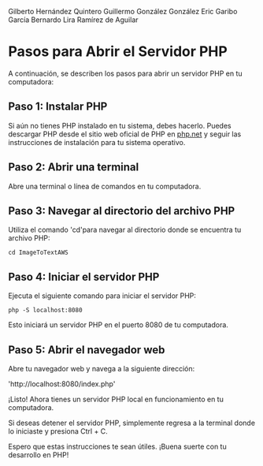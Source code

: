 Gilberto Hernández Quintero
Guillermo González González
Eric Garibo García
Bernardo Lira Ramírez de Aguilar

# Pasos para Abrir el Servidor PHP

A continuación, se describen los pasos para abrir un servidor PHP en tu computadora:

## Paso 1: Instalar PHP

Si aún no tienes PHP instalado en tu sistema, debes hacerlo. Puedes descargar PHP desde el sitio web oficial de PHP en [php.net](https://www.php.net/downloads.php) y seguir las instrucciones de instalación para tu sistema operativo.

## Paso 2: Abrir una terminal

Abre una terminal o línea de comandos en tu computadora.

## Paso 3: Navegar al directorio del archivo PHP

Utiliza el comando 'cd'para navegar al directorio donde se encuentra tu archivo PHP:

``cd ImageToTextAWS``

## Paso 4: Iniciar el servidor PHP

Ejecuta el siguiente comando para iniciar el servidor PHP:

``php -S localhost:8080``

Esto iniciará un servidor PHP en el puerto 8080 de tu computadora.

## Paso 5: Abrir el navegador web

Abre tu navegador web y navega a la siguiente dirección:

'http://localhost:8080/index.php'

¡Listo! Ahora tienes un servidor PHP local en funcionamiento en tu computadora.

Si deseas detener el servidor PHP, simplemente regresa a la terminal donde lo iniciaste y presiona Ctrl + C.

Espero que estas instrucciones te sean útiles. ¡Buena suerte con tu desarrollo en PHP!
